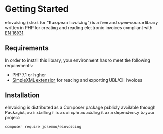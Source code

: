 # Getting Started
eInvoicing (short for "European Invoicing") is a free and open-source library written in PHP for creating and reading
electronic invoices compliant with [EN 16931](https://ec.europa.eu/cefdigital/wiki/x/kwFVBg).

## Requirements
In order to install this library, your environment has to meet the following requirements:

- PHP 7.1 or higher
- [SimpleXML extension](https://www.php.net/book.simplexml) for reading and exporting UBL/CII invoices

## Installation
eInvoicing is distributed as a Composer package publicly available through Packagist, so installing it is as simple
as adding it as a dependency to your project:

```bash
composer require josemmo/einvoicing
```
